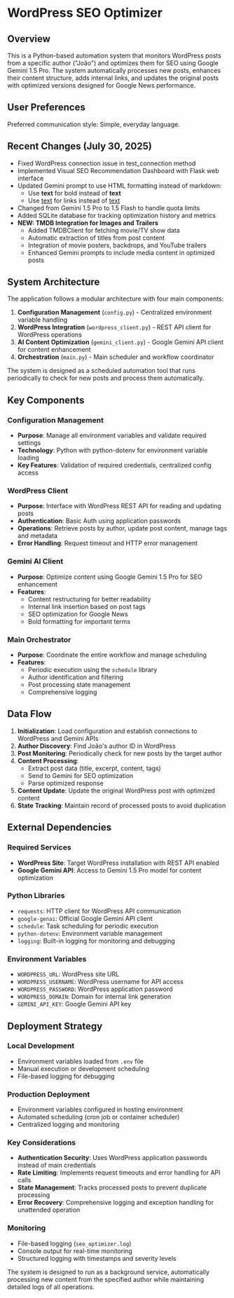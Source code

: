 # WordPress SEO Optimizer

## Overview

This is a Python-based automation system that monitors WordPress posts from a specific author ("João") and optimizes them for SEO using Google Gemini 1.5 Pro. The system automatically processes new posts, enhances their content structure, adds internal links, and updates the original posts with optimized versions designed for Google News performance.

## User Preferences

Preferred communication style: Simple, everyday language.

## Recent Changes (July 30, 2025)
- Fixed WordPress connection issue in test_connection method
- Implemented Visual SEO Recommendation Dashboard with Flask web interface
- Updated Gemini prompt to use HTML formatting instead of markdown:
  - Use <b>text</b> for bold instead of **text**
  - Use <a href="url">text</a> for links instead of [text](url)
- Changed from Gemini 1.5 Pro to 1.5 Flash to handle quota limits
- Added SQLite database for tracking optimization history and metrics
- **NEW: TMDB Integration for Images and Trailers**
  - Added TMDBClient for fetching movie/TV show data
  - Automatic extraction of titles from post content
  - Integration of movie posters, backdrops, and YouTube trailers
  - Enhanced Gemini prompts to include media content in optimized posts

## System Architecture

The application follows a modular architecture with four main components:

1. **Configuration Management** (`config.py`) - Centralized environment variable handling
2. **WordPress Integration** (`wordpress_client.py`) - REST API client for WordPress operations
3. **AI Content Optimization** (`gemini_client.py`) - Google Gemini API client for content enhancement
4. **Orchestration** (`main.py`) - Main scheduler and workflow coordinator

The system is designed as a scheduled automation tool that runs periodically to check for new posts and process them automatically.

## Key Components

### Configuration Management
- **Purpose**: Manage all environment variables and validate required settings
- **Technology**: Python with python-dotenv for environment variable loading
- **Key Features**: Validation of required credentials, centralized config access

### WordPress Client
- **Purpose**: Interface with WordPress REST API for reading and updating posts
- **Authentication**: Basic Auth using application passwords
- **Operations**: Retrieve posts by author, update post content, manage tags and metadata
- **Error Handling**: Request timeout and HTTP error management

### Gemini AI Client
- **Purpose**: Optimize content using Google Gemini 1.5 Pro for SEO enhancement
- **Features**: 
  - Content restructuring for better readability
  - Internal link insertion based on post tags
  - SEO optimization for Google News
  - Bold formatting for important terms

### Main Orchestrator
- **Purpose**: Coordinate the entire workflow and manage scheduling
- **Features**:
  - Periodic execution using the `schedule` library
  - Author identification and filtering
  - Post processing state management
  - Comprehensive logging

## Data Flow

1. **Initialization**: Load configuration and establish connections to WordPress and Gemini APIs
2. **Author Discovery**: Find João's author ID in WordPress
3. **Post Monitoring**: Periodically check for new posts by the target author
4. **Content Processing**: 
   - Extract post data (title, excerpt, content, tags)
   - Send to Gemini for SEO optimization
   - Parse optimized response
5. **Content Update**: Update the original WordPress post with optimized content
6. **State Tracking**: Maintain record of processed posts to avoid duplication

## External Dependencies

### Required Services
- **WordPress Site**: Target WordPress installation with REST API enabled
- **Google Gemini API**: Access to Gemini 1.5 Pro model for content optimization

### Python Libraries
- `requests`: HTTP client for WordPress API communication
- `google-genai`: Official Google Gemini API client
- `schedule`: Task scheduling for periodic execution
- `python-dotenv`: Environment variable management
- `logging`: Built-in logging for monitoring and debugging

### Environment Variables
- `WORDPRESS_URL`: WordPress site URL
- `WORDPRESS_USERNAME`: WordPress username for API access
- `WORDPRESS_PASSWORD`: WordPress application password
- `WORDPRESS_DOMAIN`: Domain for internal link generation
- `GEMINI_API_KEY`: Google Gemini API key

## Deployment Strategy

### Local Development
- Environment variables loaded from `.env` file
- Manual execution or development scheduling
- File-based logging for debugging

### Production Deployment
- Environment variables configured in hosting environment
- Automated scheduling (cron job or container scheduler)
- Centralized logging and monitoring

### Key Considerations
- **Authentication Security**: Uses WordPress application passwords instead of main credentials
- **Rate Limiting**: Implements request timeouts and error handling for API calls
- **State Management**: Tracks processed posts to prevent duplicate processing
- **Error Recovery**: Comprehensive logging and exception handling for unattended operation

### Monitoring
- File-based logging (`seo_optimizer.log`)
- Console output for real-time monitoring
- Structured logging with timestamps and severity levels

The system is designed to run as a background service, automatically processing new content from the specified author while maintaining detailed logs of all operations.